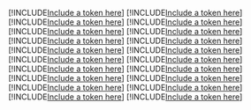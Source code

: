 [!INCLUDE[Include a token here](refs1521063639288/r1.md)]
[!INCLUDE[Include a token here](refs1521063639288/r2.md)]
[!INCLUDE[Include a token here](refs1521063639288/r3.md)]
[!INCLUDE[Include a token here](refs1521063639288/r4.md)]
[!INCLUDE[Include a token here](refs1521063639288/r5.md)]
[!INCLUDE[Include a token here](refs1521063639288/r6.md)]
[!INCLUDE[Include a token here](refs1521063639288/r7.md)]
[!INCLUDE[Include a token here](refs1521063639288/r8.md)]
[!INCLUDE[Include a token here](refs1521063639288/r9.md)]
[!INCLUDE[Include a token here](refs1521063639288/r10.md)]
[!INCLUDE[Include a token here](refs1521063639288/r11.md)]
[!INCLUDE[Include a token here](refs1521063639288/r12.md)]
[!INCLUDE[Include a token here](refs1521063639288/r13.md)]
[!INCLUDE[Include a token here](refs1521063639288/r14.md)]
[!INCLUDE[Include a token here](refs1521063639288/r15.md)]
[!INCLUDE[Include a token here](refs1521063639288/r16.md)]
[!INCLUDE[Include a token here](refs1521063639288/r17.md)]
[!INCLUDE[Include a token here](refs1521063639288/r18.md)]
[!INCLUDE[Include a token here](refs1521063639288/r19.md)]
[!INCLUDE[Include a token here](refs1521063639288/r20.md)]